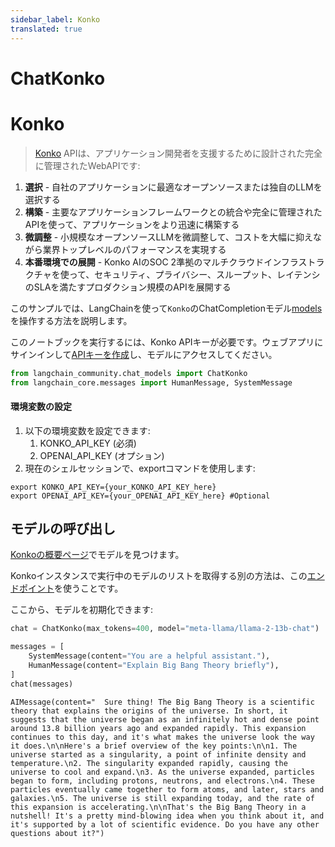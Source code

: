 ```yaml
---
sidebar_label: Konko
translated: true
---
```


# ChatKonko

# Konko

>[Konko](https://www.konko.ai/) APIは、アプリケーション開発者を支援するために設計された完全に管理されたWebAPIです:

1. **選択** - 自社のアプリケーションに最適なオープンソースまたは独自のLLMを選択する
2. **構築** - 主要なアプリケーションフレームワークとの統合や完全に管理されたAPIを使って、アプリケーションをより迅速に構築する
3. **微調整** - 小規模なオープンソースLLMを微調整して、コストを大幅に抑えながら業界トップレベルのパフォーマンスを実現する
4. **本番環境での展開** - Konko AIのSOC 2準拠のマルチクラウドインフラストラクチャを使って、セキュリティ、プライバシー、スループット、レイテンシのSLAを満たすプロダクション規模のAPIを展開する

このサンプルでは、LangChainを使って`Konko`のChatCompletionモデル[models](https://docs.konko.ai/docs/list-of-models#konko-hosted-models-for-chatcompletion)を操作する方法を説明します。

このノートブックを実行するには、Konko APIキーが必要です。ウェブアプリにサインインして[APIキーを作成](https://platform.konko.ai/settings/api-keys)し、モデルにアクセスしてください。

```python
from langchain_community.chat_models import ChatKonko
from langchain_core.messages import HumanMessage, SystemMessage
```

#### 環境変数の設定

1. 以下の環境変数を設定できます:
   1. KONKO_API_KEY (必須)
   2. OPENAI_API_KEY (オプション)
2. 現在のシェルセッションで、exportコマンドを使用します:

```shell
export KONKO_API_KEY={your_KONKO_API_KEY_here}
export OPENAI_API_KEY={your_OPENAI_API_KEY_here} #Optional
```

## モデルの呼び出し

[Konkoの概要ページ](https://docs.konko.ai/docs/list-of-models)でモデルを見つけます。

Konkoインスタンスで実行中のモデルのリストを取得する別の方法は、この[エンドポイント](https://docs.konko.ai/reference/get-models)を使うことです。

ここから、モデルを初期化できます:

```python
chat = ChatKonko(max_tokens=400, model="meta-llama/llama-2-13b-chat")
```

```python
messages = [
    SystemMessage(content="You are a helpful assistant."),
    HumanMessage(content="Explain Big Bang Theory briefly"),
]
chat(messages)
```

```output
AIMessage(content="  Sure thing! The Big Bang Theory is a scientific theory that explains the origins of the universe. In short, it suggests that the universe began as an infinitely hot and dense point around 13.8 billion years ago and expanded rapidly. This expansion continues to this day, and it's what makes the universe look the way it does.\n\nHere's a brief overview of the key points:\n\n1. The universe started as a singularity, a point of infinite density and temperature.\n2. The singularity expanded rapidly, causing the universe to cool and expand.\n3. As the universe expanded, particles began to form, including protons, neutrons, and electrons.\n4. These particles eventually came together to form atoms, and later, stars and galaxies.\n5. The universe is still expanding today, and the rate of this expansion is accelerating.\n\nThat's the Big Bang Theory in a nutshell! It's a pretty mind-blowing idea when you think about it, and it's supported by a lot of scientific evidence. Do you have any other questions about it?")
```
